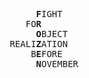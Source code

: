 <pre>
      <b>F</b>IGHT
    FO<b>R</b>
      <b>O</b>BJECT
 REALI<b>Z</b>ATION
     B<b>E</b>FORE
      <b>N</b>OVEMBER
</pre>

